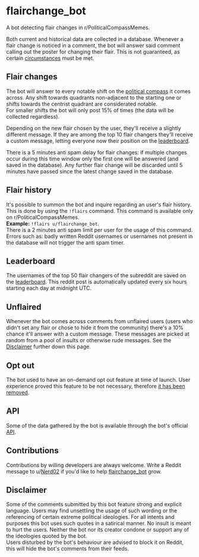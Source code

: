 # flairchange_bot
A bot detecting flair changes in r/PoliticalCompassMemes.

Both current and historical data are collected in a database. Whenever a flair change is noticed in a comment, the bot will answer said comment calling out the poster for changing their flair. This is not guaranteed, as certain [circumstances](#flair-changes) must be met.

## Flair changes
The bot will answer to every notable shift on the [political compass](https://i.redd.it/hklcdjt60y531.png) it comes across. Any shift towards quadrants non-adjacent to the starting one or shifts towards the centrist quadrant are considerated notable.  
For smaller shifts the bot will only post 15% of times (the data will be collected regardless).  

Depending on the new flair chosen by the user, they'll receive a slightly different message. If they are among the top 10 flair changers they'll receive a custom message, letting everyone now their position on the [leaderboard](#leaderboard).  

There is a 5 minutes anti spam delay for flair changes: if multiple changes occur during this time window only the first one will be answered (and saved in the database). Any further flair change will be discarded until 5 minutes have passed since the latest change saved in the database.

## Flair history
It's possible to summon the bot and inquire regarding an user's flair history. This is done by using the `!flairs` command. This command is available only on r/PoliticalCompassMemes.  
**Example:** `!flairs u/flairchange_bot`.  
There is a 2 minutes anti spam limit per user for the usage of this command. Errors such as: badly written Reddit usernames or usernames not present in the database will not trigger the anti spam timer.

## Leaderboard
The usernames of the top 50 flair changers of the subreddit are saved on the [leaderboard](https://www.reddit.com/user/flairchange_bot/comments/uuhlu2/leaderboard/). This reddit post is automatically updated every six hours starting each day at midnight UTC.

## Unflaired
Whenever the bot comes across comments from unflaired users (users who didn't set any flair or chose to hide it from the community) there's a 10% chance it'll answer with a custom message. These messages are picked at random from a pool of insults or otherwise rude messages. See the [Disclaimer](#disclaimer) further down this page.

## Opt out
The bot used to have an on-demand opt out feature at time of launch. User experience proved this feature to be not necessary, therefore [it has been removed](https://www.reddit.com/user/flairchange_bot/comments/v8f90t/about_the_opt_out_feature/).

## API
Some of the data gathered by the bot is available through the bot's official [API](https://github.com/ornato-t/flairchange_bot-api).

## Contributions
Contributions by willing developers are always welcome. Write a Reddit message to u/[Nerd02](https://www.reddit.com/user/Nerd02) if you'd like to help [flairchange_bot](#) grow.

## Disclaimer
Some of the comments submitted by this bot feature strong and explicit language. Users may find unsettling the usage of such wording or the referencing of certain extreme political ideologies. For all intents and purposes this bot uses such quotes in a satirical manner. No insult is meant to hurt the users. Neither the bot nor its creator condone or support any of the ideologies quoted by the bot.  
Users disturbed by the bot's behaviour are advised to block it on Reddit, this will hide the bot's comments from their feeds.
